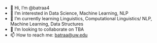 - 👋 Hi, I’m @batraa4
- 👀 I’m interested in Data Science, Machine Learning, NLP
- 🌱 I’m currently learning Linguistics, Computational Linguistics/ NLP, Machine Learning, Data Structures
- 💞️ I’m looking to collaborate on TBA
- 📫 How to reach me: batraa@uw.edu

<!---
batraa4/batraa4 is a ✨ special ✨ repository because its `README.md` (this file) appears on your GitHub profile.
You can click the Preview link to take a look at your changes.
--->
